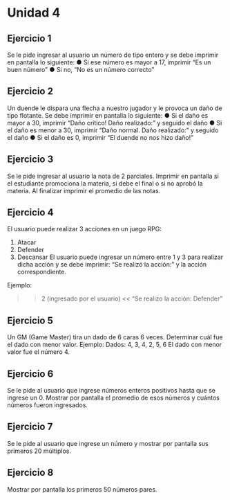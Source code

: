 # Unidad 4

## Ejercicio 1

Se le pide ingresar al usuario un número de tipo entero y se debe imprimir en pantalla lo
siguiente:
● Si ese número es mayor a 17, imprimir “Es un buen número”
● Si no, “No es un número correcto”

## Ejercicio 2

Un duende le dispara una flecha a nuestro jugador y le provoca un daño de tipo flotante.
Se debe imprimir en pantalla lo siguiente:
● Si el daño es mayor a 30, imprimir “Daño crítico! Daño realizado:” y seguido el daño
● Si el daño es menor a 30, imprimir “Daño normal. Daño realizado:” y seguido el daño
● Si el daño es 0, imprimir “El duende no nos hizo daño!”

## Ejercicio 3

Se le pide ingresar al usuario la nota de 2 parciales. Imprimir en pantalla si el estudiante
promociona la materia, si debe el final o si no aprobó la materia. Al finalizar imprimir el
promedio de las notas.

## Ejercicio 4

El usuario puede realizar 3 acciones en un juego RPG:

1. Atacar
2. Defender
3. Descansar
El usuario puede ingresar un número entre 1 y 3 para realizar dicha acción y se debe
imprimir: “Se realizó la acción:” y la acción correspondiente.

Ejemplo:
>> 2 (ingresado por el usuario)
<< “Se realizo la acción: Defender”

## Ejercicio 5

Un GM (Game Master) tira un dado de 6 caras 6 veces. Determinar cuál fue el dado con
menor valor. Ejemplo:
Dados: 4, 3, 4, 2, 5, 6
El dado con menor valor fue el número 4.

## Ejercicio 6

Se le pide al usuario que ingrese números enteros positivos hasta que se ingrese un 0.
Mostrar por pantalla el promedio de esos números y cuántos números fueron ingresados.

## Ejercicio 7

Se le pide al usuario que ingrese un número y mostrar por pantalla sus primeros 20
múltiplos.

## Ejercicio 8

Mostrar por pantalla los primeros 50 números pares.
